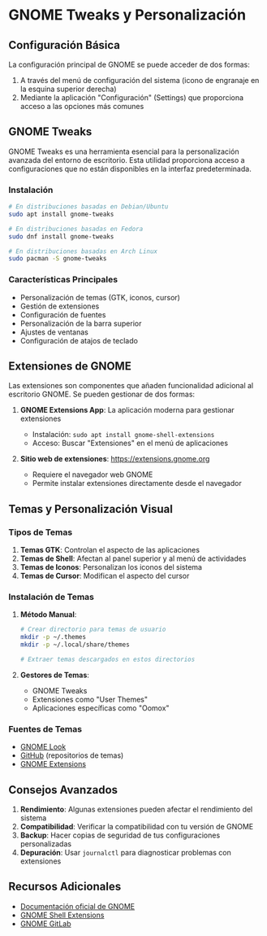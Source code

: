 # GNOME Tweaks y Personalización

## Configuración Básica
La configuración principal de GNOME se puede acceder de dos formas:
1. A través del menú de configuración del sistema (icono de engranaje en la esquina superior derecha)
2. Mediante la aplicación "Configuración" (Settings) que proporciona acceso a las opciones más comunes

## GNOME Tweaks
GNOME Tweaks es una herramienta esencial para la personalización avanzada del entorno de escritorio. Esta utilidad proporciona acceso a configuraciones que no están disponibles en la interfaz predeterminada.

### Instalación
```bash
# En distribuciones basadas en Debian/Ubuntu
sudo apt install gnome-tweaks

# En distribuciones basadas en Fedora
sudo dnf install gnome-tweaks

# En distribuciones basadas en Arch Linux
sudo pacman -S gnome-tweaks
```

### Características Principales
- Personalización de temas (GTK, iconos, cursor)
- Gestión de extensiones
- Configuración de fuentes
- Personalización de la barra superior
- Ajustes de ventanas
- Configuración de atajos de teclado

## Extensiones de GNOME
Las extensiones son componentes que añaden funcionalidad adicional al escritorio GNOME. Se pueden gestionar de dos formas:

1. **GNOME Extensions App**: La aplicación moderna para gestionar extensiones
   - Instalación: `sudo apt install gnome-shell-extensions`
   - Acceso: Buscar "Extensiones" en el menú de aplicaciones

2. **Sitio web de extensiones**: https://extensions.gnome.org
   - Requiere el navegador web GNOME
   - Permite instalar extensiones directamente desde el navegador

## Temas y Personalización Visual

### Tipos de Temas
1. **Temas GTK**: Controlan el aspecto de las aplicaciones
2. **Temas de Shell**: Afectan al panel superior y al menú de actividades
3. **Temas de Iconos**: Personalizan los iconos del sistema
4. **Temas de Cursor**: Modifican el aspecto del cursor

### Instalación de Temas
1. **Método Manual**:
   ```bash
   # Crear directorio para temas de usuario
   mkdir -p ~/.themes
   mkdir -p ~/.local/share/themes
   
   # Extraer temas descargados en estos directorios
   ```

2. **Gestores de Temas**:
   - GNOME Tweaks
   - Extensiones como "User Themes"
   - Aplicaciones específicas como "Oomox"

### Fuentes de Temas
- [GNOME Look](https://www.gnome-look.org)
- [GitHub](https://github.com) (repositorios de temas)
- [GNOME Extensions](https://extensions.gnome.org)

## Consejos Avanzados
1. **Rendimiento**: Algunas extensiones pueden afectar el rendimiento del sistema
2. **Compatibilidad**: Verificar la compatibilidad con tu versión de GNOME
3. **Backup**: Hacer copias de seguridad de tus configuraciones personalizadas
4. **Depuración**: Usar `journalctl` para diagnosticar problemas con extensiones

## Recursos Adicionales
- [Documentación oficial de GNOME](https://help.gnome.org)
- [GNOME Shell Extensions](https://extensions.gnome.org)
- [GNOME GitLab](https://gitlab.gnome.org)